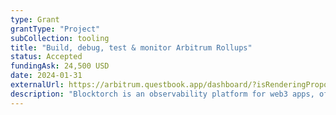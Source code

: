 ```yaml
---
type: Grant
grantType: "Project"
subCollection: tooling
title: "Build, debug, test & monitor Arbitrum Rollups"
status: Accepted
fundingAsk: 24,500 USD
date: 2024-01-31
externalUrl: https://arbitrum.questbook.app/dashboard/?isRenderingProposalBody=true&role=community&grantId=0x706bc8efecb6002f00a052fe5688d0eb89ea45f4&chainId=10&proposalId=65ba6a26c78801149f5f43e1
description: "Blocktorch is an observability platform for web3 apps, offering real-time monitoring, alerting, troubleshooting, and optimization features."
---
```

